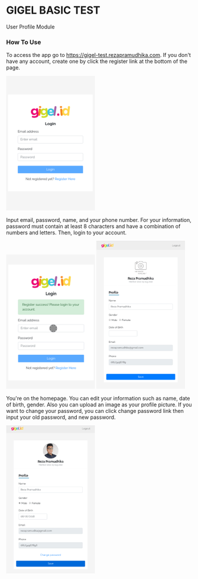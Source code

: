 # GIGEL BASIC TEST
User Profile Module

### How To Use
To access the app go to https://gigel-test.rezapramudhika.com. If you don't have any account, create one by click the register link at the bottom of the page.

<img src="https://github.com/rezapramudhika/user-profile-gigelid/blob/dev/docs/register.gif?raw=true" width="240">

Input email, password, name, and your phone number. For your information, password must contain at least 8 characters and have a combination of numbers and letters. Then, login to your account.

<img src="https://github.com/rezapramudhika/user-profile-gigelid/blob/dev/docs/login.gif?raw=true" width="240">

<img src="https://github.com/rezapramudhika/user-profile-gigelid/blob/dev/docs/dashboard.gif?raw=true" width="240">

You're on the homepage. You can edit your information such as name, date of birth, gender. Also you can upload an image as your profile picture.
If you want to change your password, you can click change password link then input your old password, and new password.

<img src="https://github.com/rezapramudhika/user-profile-gigelid/blob/dev/docs/change-password.gif?raw=true" width="240">